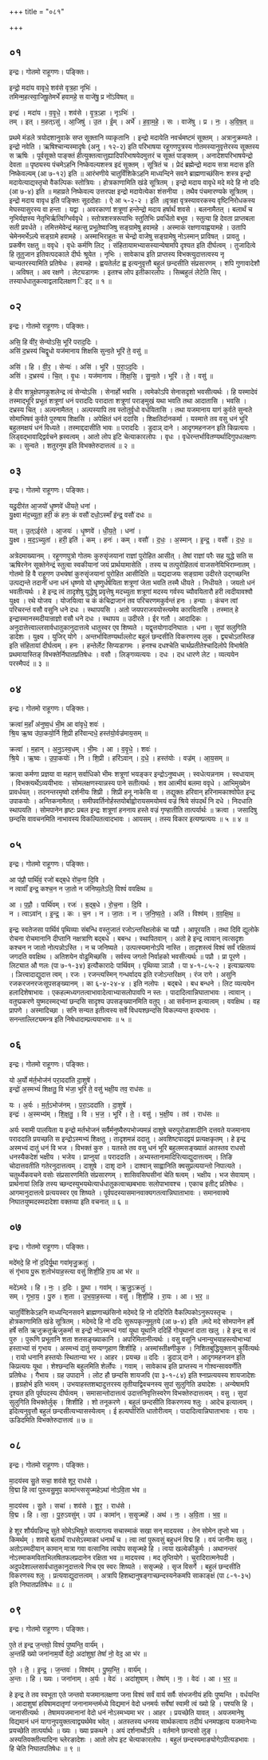 +++
title = "०८१"

+++


## ०१
इन्द्रः। गोतमो राहूगणः। पङ्क्तिः।

इन्द्रो॒ मदा॑य वावृधे॒ शव॑से वृत्र॒हा नृभिः॑ ।  
तमिन्म॒हत्स्वा॒जिषू॒तेमर्भे॑ हवामहे॒ स वाजे॑षु॒ प्र नो॑ऽविषत् ॥

इन्द्रः॑ । मदा॑य । व॒वृ॒धे॒ । शव॑से । वृ॒त्र॒ऽहा । नृऽभिः॑ ।  
तम् । इत् । म॒हत्ऽसु॑ । आ॒जिषु॑ । उ॒त । ई॒म् । अर्भे॑ । ह॒वा॒म॒हे॒ । सः । वाजे॑षु । प्र । नः॒ । अ॒वि॒ष॒त् ॥

प्रथमे मंडले त्रयोदशानुवाके सप्त सूक्तानि व्याकृतानि । इन्द्रो मदायेति नवर्चमष्टमं सूक्तम् । अत्रानुक्रम्यते । इन्द्रो नवेति । ऋषिश्चान्यस्मादृषेः (अनु । १२-२) इति परिभाषया रहूगणपुत्रस्य गोतमस्यानुवृत्तेरस्य सूक्तस्य स ऋषिः । पूर्वसूक्ते पाङ्क्तं हीत्युक्तत्वात्तुह्यादिपरिभाषयेदमुत्तरं च सूक्तं पाङ्क्तम् । अनादेशपरिभाषयेन्द्रो देवता ॥ पृष्ठ्यस्य पंचमेऽहनि निष्केवल्यशस्त्र इदं सूक्तम् । सूत्रितं च । प्रेदं ब्रह्मेन्द्रो मदाय सत्रा मदास इति निष्केवल्यम् (आ ७-१२) इति ॥ आरंभणीये चातुर्विंशिकेऽहनि माध्यन्दिने सवने ब्राह्मणाच्छंसिनः शस्त्र इन्द्रो मदायेत्याद्यस्तृचो वैकल्पिकः स्तोत्रियः । होत्रकाणामिति खंडे सूत्रितम् । इन्द्रो मदाय वावृधे मदे मदे हि नो ददिः (आ ७-४) इति ॥ महाव्रते निष्केवल्य उत्तरपक्ष इन्द्रो मदायेत्येका शंसनीया । तथैव पंचमारण्यके सूत्रितम् । इन्द्रो मदाय वावृध इति पङ्क्तिः सूददोहाः । ऐ आ ५-२-२ । इति ॥वृत्रहा वृत्रस्यावरकस्य वृष्टिनिरोधकस्य मेघस्यासुरस्य वा हन्ता । यद्वा । अवरकाणां शत्रूणां हन्तेन्द्रो मदाय हर्षार्थं शवसे । बलनामैतत् । बलार्थं च नृभिर्यज्ञस्य नेतृभिर्ऋत्विग्भिर्ववृधे । स्तोत्रशस्त्ररूपाभिः स्तुतिभिः प्रवर्धितो बभूव । स्तुत्या हि देवता प्राप्तबला सती प्रवर्धते । तमित्तमेवेन्द्रं महत्सु प्रभूतेष्वाजिषु सङ्ग्रामेषु हवामहे । अस्माकं रक्षणायाह्वयामहे । उतापि चेमेनमर्भेऽल्पे सङ्ग्रामे हवामहे । अस्माभिराहूतः स चेन्द्रो वाजेषु सङ्ग्रामेषु नोऽस्मान् प्राविषत् । प्रावतु । प्रकर्षेण रक्षतु ॥ ववृधे । वृधेः कर्मणि लिट् । संहितायामभ्यासस्यान्येषामपि दृश्यत इति दीर्घत्वम् । तुजादित्वे हि तूतुजान इतिवत्पदकाले दीर्घः श्रूयेत । नृभिः । सावेकाच इति प्राप्तस्य विभक्त्युदात्तत्वस्य नृ चान्यतरस्यामिति प्रतिषेधः । हवामहे । ह्वयतेर्लट ह्व इत्यनुवृत्तौ बहुलं छन्दसीति संप्रसारणम् । शपि गुणावादेशौ । अविषत् । अव रक्षणे । लेट्यडागमः । इतश्च लोप इतीकारलोपः । सिब्बहुलं लेटेति सिप् । तस्यार्धधातुकत्वाद्वलादिलक्षण िइट् ॥ १ ॥

## ०२
इन्द्रः। गोतमो राहूगणः। पङ्क्तिः।

असि॒ हि वी॑र॒ सेन्योऽसि॒ भूरि॑ पराद॒दिः ।  
असि॑ द॒भ्रस्य॑ चिद्वृ॒धो यज॑मानाय शिक्षसि सुन्व॒ते भूरि॑ ते॒ वसु॑ ॥

असि॑ । हि । वी॒र॒ । सेन्यः॑ । असि॑ । भूरि॑ । प॒रा॒ऽद॒दिः ।  
असि॑ । द॒भ्रस्य॑ । चि॒त् । वृ॒धः । यज॑मानाय । शि॒क्ष॒सि॒ । सु॒न्व॒ते । भूरि॑ । ते॒ । वसु॑ ॥

हे वीर शत्रुक्षेपणकुशलेन्द्र त्वं सेन्योऽसि । सेनार्हो भवसि । त्वमेकोऽपि सेनासदृशो भवसीत्यर्थः । हि यस्मादेवं तस्माद्भूरि प्रभूतं शत्रूणां धनं पराददिः परादाता शत्रूणां पराङ्मुखं यथा भवति तथा आदातासि । भवसि । दभ्रस्य चित् । अल्पनामैतत् । अल्पस्यापि तव स्तोतुर्वृधो वर्धयितासि । तथा यजमानाय यागं कुर्वते सुन्वते सोमाभिषवं कुर्वते पुरुषाय शिक्षसि । अपेक्षितं धनं ददासि । शिक्षतिर्दानकर्मा । यस्मात्ते तव वसु धनं भूरि बहुलमक्षयं धनं विध्यते । तस्माद्ददासीति भावः ॥ पराददिः । डुदाञ् दाने । आदृगमहनजन इति किप्रत्ययः । लिड्वद्भावाद्द्विर्वचने ह्रस्वत्वम् । आतो लोप इटि चेत्याकारलोपः । वृधः । वृधेरन्तर्भावितण्यर्थादिगुपधलक्षणः कः । सुन्वते । शतुरनुम इति विभक्तेरुदात्तत्वं ॥ २ ॥

## ०३
इन्द्रः। गोतमो राहूगणः। पङ्क्तिः।

यदु॒दीर॑त आ॒जयो॑ धृ॒ष्णवे॑ धीयते॒ धना॑ ।  
यु॒क्ष्वा म॑द॒च्युता॒ हरी॒ कं हनः॒ कं वसौ॑ दधो॒ऽस्माँ इ॑न्द्र॒ वसौ॑ दधः ॥

यत् । उ॒त्ऽईर॑ते । आ॒जयः॑ । धृ॒ष्णवे॑ । धी॒य॒ते॒ । धना॑ ।  
यु॒क्ष्व । म॒द॒ऽच्युता॑ । हरी॒ इति॑ । कम् । हनः॑ । कम् । वसौ॑ । द॒धः॒ । अ॒स्मान् । इ॒न्द्र॒ । वसौ॑ । द॒धः॒ ॥

अत्रेदमाख्यानम् । रहूगणपुत्रो गोतमः कुरुसृंजयानां राज्ञां पुरोहित आसीत् । तेषां राज्ञां परैः सह युद्धे सति स ऋषिरनेन सूक्तेनेन्द्रं स्तुत्वा स्वकीयानां जयं प्रार्थयामासेति । तस्य च तत्पुरोहितत्वं वाजसनेयिभिराम्नातम् । गोतमो हि वै राहूगण उभयेषां कुरुसृंजयानां पुरोहित आसीदिति ॥ यद्यदाजयः सङ्ग्रामा उदीरते उद्गच्छन्ति उत्पद्यन्ते तदानीं धना धनं धृष्णवे यो धृष्णुर्धर्षयिता शत्रूणां जेता भवति तस्मै धीयते । निधीयते । जयतो धनं भवतीत्यर्थः । हे इन्द्र त्वं तादृशेषु युद्धेषु प्रवृत्तेषु मदच्युता शत्रूणां मदस्य गर्वस्य च्यौवयितारौ हरी त्वदीयावश्वौ युक्ष्व । रथे योजय । योजयित्वा च कं कंचिद्राजानं तव परिचरणमकुर्वन्तं हनः । हन्याः । कंचन त्वां परिचरन्तं वसौ वसुनि धने दधः । स्थापयसि । अतो जयपराजययोस्त्यमेव कारयितासि । तस्मात् हे इन्द्रास्मानस्मदीयान्राज्ञो वसौ धने दधः । स्थापय ॥ उदीरते । ईर गतौ । आदादिकः । अनुदात्तेत्त्वाल्लसार्वधातुकानुदात्तत्वे धातुस्वर एव शिष्यते । यद्वृत्तयोगादनिघातः । धना । सुपां सलुगिति डादेशः । युक्ष्य । युजिर् योगे । अन्तर्भावितण्यर्थाल्लोट बहुलं छन्दसीति विकरणस्य लुक् । द्व्यचोऽतस्तिङ इति संहितायां दीर्घत्वम् । हनः । हन्तेर्लेट सिप्यडागमः । हनश्च दधश्चेति चार्थप्रतीतेश्चादिलोपे विभाषेति प्रथमायास्तिङ् विभक्तेर्निघातप्रतिषेधः । वसौ । लिङ्गव्यत्ययः । दधः । दध धारणे लेट । व्यत्ययेन परस्मैपदं ॥ ३ ॥

## ०४
इन्द्रः। गोतमो राहूगणः। पङ्क्तिः।

क्रत्वा॑ म॒हाँ अ॑नुष्व॒धं भी॒म आ वा॑वृधे॒ शवः॑ ।  
श्रि॒य ऋ॒ष्व उ॑पा॒कयो॒र्नि शि॒प्री हरि॑वान्दधे॒ हस्त॑यो॒र्वज्र॑माय॒सम् ॥

क्रत्वा॑ । म॒हान् । अ॒नु॒ऽस्व॒धम् । भी॒मः । आ । व॒वृ॒धे॒ । शवः॑ ।  
श्रि॒ये । ऋ॒ष्वः । उ॒पा॒कयोः॑ । नि । शि॒प्री । हरि॑ऽवान् । द॒धे॒ । हस्त॑योः । वज्र॑म् । आ॒य॒सम् ॥

क्रत्वा कर्मणा प्रज्ञया वा महान् सर्वाधिको भीमः शत्रूणां भयङ्कर इन्द्रोऽनुष्वधम् । स्वधेत्यन्ननाम । स्वधायाम् । विभक्त्यर्थेऽव्ययीभावः । सोमलक्षणस्यान्नस्य पाने सतीत्यर्थः । शव आत्मीयं बलमा ववृधे । आभिमुख्येन प्रावर्धयत् । तदनन्तरमृष्वो दर्शनीयः शिप्री । शिप्री हनू नाकेसि वा । तद्युक्तः हरिवान् हरिनामकाश्वोपेत इन्द्र उपाकयोः । अन्तिकनामैतत् । समीपवर्तिनोर्हस्तयोर्बाह्वोरायसमयोमयं वज्रं श्रिये संपदर्थं नि दधे । निदधाति स्थापयति । सोमपानेन हृष्टः प्रबल इन्द्रः शत्रूणां हननाय हस्ते वज्रं गृण्हातीति तात्पर्यार्थः ॥ क्रत्वा । जसादिषु छन्दसि वावचनमिति नाभावस्य विकल्पितत्वादभावः । आयसम् । तस्य विकार इत्यण्प्रत्ययः ॥ ५ ॥ ४ ॥

## ०५
इन्द्रः। गोतमो राहूगणः। पङ्क्तिः।

आ प॑प्रौ॒ पार्थि॑वं॒ रजो॑ बद्ब॒धे रो॑च॒ना दि॒वि ।  
न त्वावाँ॑ इन्द्र॒ कश्च॒न न जा॒तो न ज॑निष्य॒तेऽति॒ विश्वं॑ ववक्षिथ ॥

आ । प॒प्रौ॒ । पार्थि॑वम् । रजः॑ । ब॒द्ब॒धे । रो॒च॒ना । दि॒वि ।  
न । त्वाऽवा॑न् । इ॒न्द्र॒ । कः । च॒न । न । जा॒तः । न । ज॒नि॒ष्य॒ते॒ । अति॑ । विश्व॑म् । व॒व॒क्षि॒थ॒ ॥

इन्द्रः स्वतेजसा पार्थिवं पृथिव्याः संबन्धि वस्तुजातं रजोऽन्तरिक्षलोकं चा पप्रौ । आपूरयति । तथा दिवि द्युलोके रोचना रोचमानानि दीप्तानि नक्षत्राणि बद्बधे । बबन्ध । स्थापितवान् । अतो हे इन्द्र त्वावान् त्वत्सदृशः कश्चन न जातो नोत्पन्नोऽस्ति । न च जनिष्यते । उत्पत्स्यमानोऽपि नास्ति । तादृशस्त्वं विश्वं सर्वं रक्षितव्यं जगदति ववक्षिथ । अतिशयेन वोढुमिच्छसि । सर्वस्य जगतो निर्वाहको भवसीत्यर्थः ॥ पप्रौ । प्रा पूरणे । लिट्यात औ णलः (पा ७-१-३४) इत्यौकारादेः पार्थिवम् । पृथिव्या ञाञौ । पा ४-१-८५-२ । इत्यञ्प्रत्ययः । ञित्त्वादाद्युदात्त त्वम् । रजः । रजन्त्यस्मिन् गन्धर्वादय इति रजोऽन्तरिक्षम् । रंज रागे । असुनि रजकरजनरजःसूपसङ्ख्यानम् । का ६-४-२४-४ । इति नलोपः । बद्बधे । बध बन्धने । लिट व्यत्ययेन हलादिशेषाभावः । एकहल्मध्यगतत्वाभावादेत्वाभ्यासलोपावपि न स्तः । पादादित्वान्निघाताभावः । त्वावान् । वतुप्प्रकरणे युष्मदस्मद्भ्यां छन्दसि सादृश्य उपसङ्ख्यानमिति वतुप् । आ सर्वनाम्न इत्यात्वम् । ववक्षिथ । वह प्रापणे । अस्मादिच्छा । सनि सन्यत इतीत्वस्य सर्वे विधयश्छन्दसि विकल्प्यन्त इत्यभावः । सनन्ताल्लिट्यमन्त्र इति निषेधादाम्प्रत्ययाभावः ॥ ५ ॥

## ०६
इन्द्रः। गोतमो राहूगणः। पङ्क्तिः।

यो अ॒र्यो म॑र्त॒भोज॑नं परा॒ददा॑ति दा॒शुषे॑ ।  
इन्द्रो॑ अ॒स्मभ्यं॑ शिक्षतु॒ वि भ॑जा॒ भूरि॑ ते॒ वसु॑ भक्षी॒य तव॒ राध॑सः ॥

यः । अ॒र्यः । म॒र्त॒ऽभोज॑नम् । प॒रा॒ऽददा॑ति । दा॒शुषे॑ ।  
इन्द्रः॑ । अ॒स्मभ्य॑म् । शि॒क्ष॒तु॒ । वि । भ॒ज॒ । भूरि॑ । ते॒ । वसु॑ । भ॒क्षी॒य । तव॑ । राध॑सः ॥

अर्यः स्वामी पालयिता य इन्द्रो मर्तभोजनं सर्वैर्मनुष्यैरुपभोज्यमन्नं दाशुषे चरुपुरोडाशादीनि दत्तवते यजमानाय पराददाति प्रयच्छति स इन्द्रोऽस्मभ्यं शिक्षतु । तादृशमन्नं ददातु । अवशिष्टपादद्वयं प्रत्यक्षकृतम् । हे इन्द्र अस्मभ्यं दातुं धनं वि भज । विभक्तं कुरु । यतस्ते तव वसु धनं भूरि बहुलमसङ्ख्यातं अतस्तव राधसो धनस्यैकदेशं भक्षीय । भजेय । प्राप्नुयां ॥ पराददाति । अभ्यस्तानामादिरित्याद्युदात्तत्वम् । तिङि चोदात्तवतीति गतेरनुदात्तत्वम् । दाशुषे । दाशृ दाने । दाश्वान् साह्वानिति क्वसुप्रत्ययान्तो निपात्यते । चतुर्थ्येकवचने वसोः संप्रसारणमिति संप्रसारणम् । शासिवसिघसीनां चेति षत्वम् । भक्षीय । भज सेवायाम् । प्रार्थनायां लिङि तस्य च्छन्दस्युभयथेत्यार्धधातुकत्वाच्छबभावः सलोपाभावश्च । एकाच इतीट् प्रतिषेधः । आगमानुदात्तत्वे प्रत्ययस्वर एव शिष्यते । पूर्वपदस्यासमानवाक्यगतत्वान्निघाताभावः । समानवाक्ये निघातयुष्मदस्मदादेशा वक्तव्या इति वचनात् ॥ ६ ॥

## ०७
इन्द्रः। गोतमो राहूगणः। पङ्क्तिः।

मदे॑मदे॒ हि नो॑ द॒दिर्यू॒था गवा॑मृजु॒क्रतुः॑ ।  
सं गृ॑भाय पु॒रू श॒तोभ॑याह॒स्त्या वसु॑ शिशी॒हि रा॒य आ भ॑र ॥

मदे॑ऽमदे । हि । नः॒ । द॒दिः । यू॒था । गवा॑म् । ऋ॒जु॒ऽक्रतुः॑ ।  
सम् । गृ॒भा॒य॒ । पु॒रु । श॒ता । उ॒भ॒या॒ह॒स्त्या । वसु॑ । शि॒शी॒हि । रा॒यः । आ । भ॒र॒ ॥

चातुर्विंशिकेऽहनि माध्यन्दिनसवने ब्राह्मणाच्छंसिनो मदेमदे हि नो ददिरिति वैकल्पिकोऽनुरूपस्तृचः । होत्रकाणामिति खंडे सूत्रितम् । मदेमदे हि नो ददिः सुरूपकृत्नुमूतये (आ ७-४) इति ॥मदे मदे सोमपानेन हर्षे हर्षे सति ऋजुक्रतुर्ऋजुकर्मा स इन्द्रो नोऽस्मभ्यं गवां यूथा यूथानि ददिर्हि गोयूथानां दाता खलु । हे इन्द्र स त्वं पुरु । पुरूणि प्रभूतानि शता शतसङ्ख्याकानि । अपरिमितानीत्यर्थः । वसु वसूनि धनान्युभयाहस्त्योभाभ्यां हस्ताभ्यां सं गृभाय । अस्मभ्यं दातुं सम्यग्गृहाण शिशीहि । अस्मांस्तीक्ष्णीकुरु । निशितबुद्धियुक्तान् कुर्वित्यर्थः । रायो धनानि हस्तयोः स्थितान्या भर । आहर । प्रयच्छ ॥ ददिः । डुदाञ् दाने । आदृगमहनजन इति किप्रत्ययः यूथा । शेश्छन्दसि बहुलमिति शेर्लोपः । गवाम् । सावेकाच इति प्राप्तस्य न गोश्वन्साववर्णेति प्रतिषेधः । गैभाय । ग्रह उपादाने । लोट हौ छन्दसि शायजपि (पा ३-१-८४) इति श्नाप्रत्ययस्य शायजादेशः । हृग्रहोर्भ इति भत्वम् । उभयाहस्तशब्दादुत्तरस्य तृतीयाद्विवचनस्य सुपां सुलुगिति ड्यादेशः । अन्येषामपि दृश्यत इति पूर्वपदस्य दीर्घत्वम् । समासान्तोदात्तत्वं उदात्तनिवृत्तिस्वरेण विभक्तेरुदात्तत्वम् । वसु । सुपां सुलुगिति विभक्तेर्लुक् । शिशीहि । शो तनूकरणे । बहुलं छन्दसीति विकरणस्य श्लुः । आदेच इत्यात्वम् । इदित्यनुवृत्तौ बहुलं छन्दसीत्यभ्यासस्येत्वम् । ई हल्यघोरिति धातोरीत्वम् । पादादित्वान्निघाताभावः । रायः । ऊडिदमिति विभक्तेरुदात्तत्वं ॥ ७ ॥

## ०८
इन्द्रः। गोतमो राहूगणः। पङ्क्तिः।

मा॒दय॑स्व सु॒ते सचा॒ शव॑से शूर॒ राध॑से ।  
वि॒द्मा हि त्वा॑ पुरू॒वसु॒मुप॒ कामा॑न्त्ससृ॒ज्महेऽथा॑ नोऽवि॒ता भ॑व ॥

मा॒दय॑स्व । सु॒ते । सचा॑ । शव॑से । शू॒र॒ । राध॑से ।  
वि॒द्म । हि । त्वा॒ । पु॒रु॒ऽवसु॑म् । उप॑ । कामा॑न् । स॒सृ॒ज्महे॑ । अथ॑ । नः॒ । अ॒वि॒ता । भ॒व॒ ॥

हे शूर शौर्यवन्निन्द्र सुते सोमेऽभिषुते सत्यागत्य सचास्माकं सखा सन् मादयस्व । तेन सोमेन तृप्तो भव । किमर्थम् । शवसे बलार्थं राधसेऽस्माकां धनार्थं च । त्वा त्वां पुरूवसुं बहुधनं विद्म हि । वयं जानीमः खलु । अतोऽस्मदीयान् कामान् मात्रा गवा वत्सानिव त्वयोप ससृज्महे हि । त्वया खल्वेकीकुर्मः । अथानन्तरं नोऽस्माकमविताभिलषितफलप्रदानेन रक्षिता भव ॥ मादयस्व । मद तृप्तियोगे । चुरादिरात्मनेपदी । अदुपदेशाल्लसार्वधातुकानुदात्तत्वे णिच एव स्वरः शिष्यते । ससृज्महे । सृज विसर्गे । बहुलं छन्दसीति विकरणस्य श्लुः । प्रत्ययाद्युदात्तत्वम् । अत्रापि हिशब्दानुषङ्गाच्छन्दस्यनेकमपि साकाङ्क्षं (पा ८-१-३५) इति निघातप्रतिषेधः ॥ ८ ॥

## ०९
इन्द्रः। गोतमो राहूगणः। पङ्क्तिः।

ए॒ते त॑ इन्द्र ज॒न्तवो॒ विश्वं॑ पुष्यन्ति॒ वार्य॑म् ।  
अ॒न्तर्हि ख्यो जना॑नाम॒र्यो वेदो॒ अदा॑शुषां॒ तेषां॑ नो॒ वेद॒ आ भ॑र ॥

ए॒ते । ते॒ । इ॒न्द्र॒ । ज॒न्तवः॑ । विश्व॑म् । पु॒ष्य॒न्ति॒ । वार्य॑म् ।  
अ॒न्तः । हि । ख्यः । जना॑नाम् । अ॒र्यः । वेदः॑ । अदा॑शुषाम् । तेषा॑म् । नः॒ । वेदः॑ । आ । भ॒र॒ ॥

हे इन्द्र ते तव स्वभूता एते जन्तवो यजमानलक्षणा जना विश्वं सर्वं वार्य सर्वैः संभजनीयं हविः पुष्यन्ति । वर्धयन्ति । आदाशुषां हविषामदातृणां जनानामन्तर्मध्ये विद्यमानं वेदो धनमर्यः सर्वेषां स्वामी त्वं ख्यो हि । पश्यसि हि । जानासीत्यर्थः । तेषामयजमानानां वेदो धनं नोऽस्मभ्यमा भर । आहर । प्रयच्छेति यावत् । अयजमानेषु विद्यमानं धनं यागानुपयुक्तत्वाद्व्यर्थमेव भवेत् । अतस्तस्य धनस्य सार्थकत्वाय तदीयं धनमपहृत्य यजमानेभ्यः प्रयच्छेति तात्पर्यार्थः ॥ ख्यः । ख्या प्रकथने । अयं दर्शनार्थोऽपि । वर्तमाने छान्दसो लुङ् । अस्यतिवक्तीत्यादिना च्लेरङादेशः । आतो लोप इट चेत्याकारलोपः । बहुलं छन्दस्यमाङ्योगेऽपीत्यडभावः । हि चेति निघातपतिषेधः ॥ ९ ॥